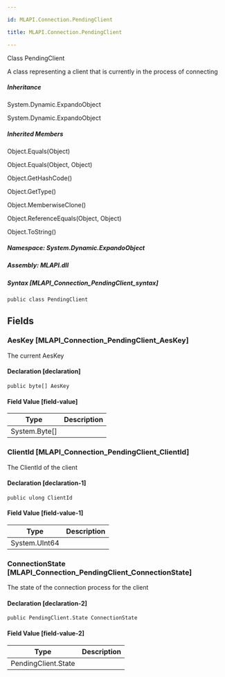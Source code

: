 ```yaml
---

id: MLAPI.Connection.PendingClient

title: MLAPI.Connection.PendingClient

---
```


Class PendingClient

<div class="markdown level0 summary" markdown="1">

A class representing a client that is currently in the process of
connecting

</div>

<div class="markdown level0 conceptual" markdown="1">

</div>

<div class="inheritance" markdown="1">

##### Inheritance

<div class="level0" markdown="1">

System.Dynamic.ExpandoObject

</div>

<div class="level1" markdown="1">

System.Dynamic.ExpandoObject

</div>

</div>

<div class="inheritedMembers" markdown="1">

##### Inherited Members

<div markdown="1">

Object.Equals(Object)

</div>

<div markdown="1">

Object.Equals(Object, Object)

</div>

<div markdown="1">

Object.GetHashCode()

</div>

<div markdown="1">

Object.GetType()

</div>

<div markdown="1">

Object.MemberwiseClone()

</div>

<div markdown="1">

Object.ReferenceEquals(Object, Object)

</div>

<div markdown="1">

Object.ToString()

</div>

</div>

##### **Namespace**: System.Dynamic.ExpandoObject

##### **Assembly**: MLAPI.dll

##### Syntax [MLAPI_Connection_PendingClient_syntax]

    public class PendingClient

## Fields

### AesKey [MLAPI_Connection_PendingClient_AesKey]

<div class="markdown level1 summary" markdown="1">

The current AesKey

</div>

<div class="markdown level1 conceptual" markdown="1">

</div>

#### Declaration [declaration]

    public byte[] AesKey

#### Field Value [field-value]

| Type            | Description |
|-----------------|-------------|
| System.Byte\[\] |             |

### ClientId [MLAPI_Connection_PendingClient_ClientId]

<div class="markdown level1 summary" markdown="1">

The ClientId of the client

</div>

<div class="markdown level1 conceptual" markdown="1">

</div>

#### Declaration [declaration-1]

    public ulong ClientId

#### Field Value [field-value-1]

| Type          | Description |
|---------------|-------------|
| System.UInt64 |             |

### ConnectionState [MLAPI_Connection_PendingClient_ConnectionState]

<div class="markdown level1 summary" markdown="1">

The state of the connection process for the client

</div>

<div class="markdown level1 conceptual" markdown="1">

</div>

#### Declaration [declaration-2]

    public PendingClient.State ConnectionState

#### Field Value [field-value-2]

| Type                | Description |
|---------------------|-------------|
| PendingClient.State |             |
